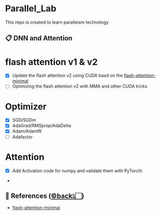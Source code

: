 # Parallel_Lab
This repo is created to learn paralleism technology

## 📋 DNN and Attention

# flash attention v1 & v2

 - [x] Update the flash attention v2 using CUDA basd on the [flash-attention-minimal](https://github.com/tspeterkim/flash-attention-minimal)
 - [ ] Optimizing the flash attention v2 with MMA and other CUDA tricks

# Optimizer

 - [x] SGD/SGDm
 - [x] AdaGrad/RMSprop/AdaDelta
 - [x] Adam/AdamW
 - [ ] Adafactor

# Attention
 - [x] Add Activation code for numpy and validate them with PyTorch\
 - 
## 📖 References ([©️back👆🏻](#contents))
<div id="ref"></div>  

- [flash-attention-minimal](https://github.com/tspeterkim/flash-attention-minimal)